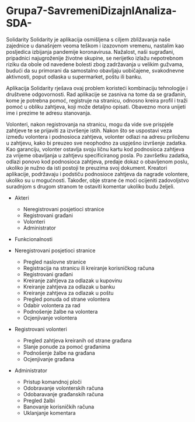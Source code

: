 # Grupa7-SavremeniDizajnIAnaliza-SDA-

Solidarity
Solidarity je aplikacija osmišljena s ciljem zbližavanja naše zajednice u današnjem veoma teškom i izazovnom vremenu, nastalim kao posljedica izbijanja pandemije koronavirusa. Nažalost, naši sugrađani, pripadnici najugroženije životne skupine, se nerijetko izlažu nepotrebnom riziku da obole od navedene bolesti zbog zadržavanja u velikim gužvama, budući da su primorani da samostalno obavljaju uobičajene, svakodnevne aktivnosti, poput odlaska u supermarket, poštu ili banku. 

Aplikacija Solidarity rješava ovaj problem koristeći kombinaciju tehnologije i društvene odgovornosti. Rad aplikacije se zasniva na tome da se građanin, kome je potrebna pomoć, registruje na stranicu, odnosno kreira profil i traži pomoć u obliku zahtjeva, koji može detaljno opisati. Obavezno mora unijeti ime i prezime te adresu stanovanja. 

Volonteri, nakon registrovanja na stranicu, mogu da vide sve prispjele zahtjeve te se prijaviti za izvršenje istih. Nakon što se uspostavi veza između volontera i podnosioca zahtjeva, volonter odlazi na adresu priloženu u zahtjevu, kako bi preuzeo sve neophodno za uspješno izvršenje zadatka. Kao garanciju, volonter ostavlja svoju ličnu kartu kod podnosioca zahtjeva za vrijeme obavljanja u zahtjevu specificiranog posla. Po završetku zadatka, odlazi ponovo kod podnosioca zahtjeva, predaje dokaz o obavljenom poslu, ukoliko je nužno da isti postoji te preuzima svoj dokument. 
Kreatori aplikacije, podržavaju i podstiču podnosioce zahtjeva da nagrade volontere, ukoliko su u mogućnosti. Također, obje strane će moći ocijeniti zadovoljstvo suradnjom s drugom stranom te ostaviti komentar ukoliko budu željeli.

* Akteri
	* Neregistrovani posjetioci stranice
	* Registrovani građani
	* Volonteri
	* Administrator

* Funkcionalnosti

* Neregistrovani posjetioci stranice
	* Pregled naslovne stranice
	* Registracija na stranicu ili kreiranje korisničkog računa
	* Registrovani građani
	* Kreiranje zahtjeva za odlazak u kupovinu
	* Kreiranje zahtjeva za odlazak u banku
	* Kreiranje zahtjeva za odlazak u poštu
	* Pregled ponuda od strane volontera
	* Odabir volontera za rad
	* Podnošenje žalbe na volontera
	* Ocjenjivanje volontera

* Registrovani volonteri
	* Pregled zahtjeva kreiranih od strane građana
	* Slanje ponude za pomoć građanima
	* Podnošenje žalbe na građana
	* Ocjenjivanje građana

* Administrator
	* Pristup komandnoj ploči
	* Odobravanje volonterskih računa
	* Odobaravanje građanskih računa
	* Pregled žalbi
	* Banovanje korisničkih računa
	* Uklanjanje komentara
